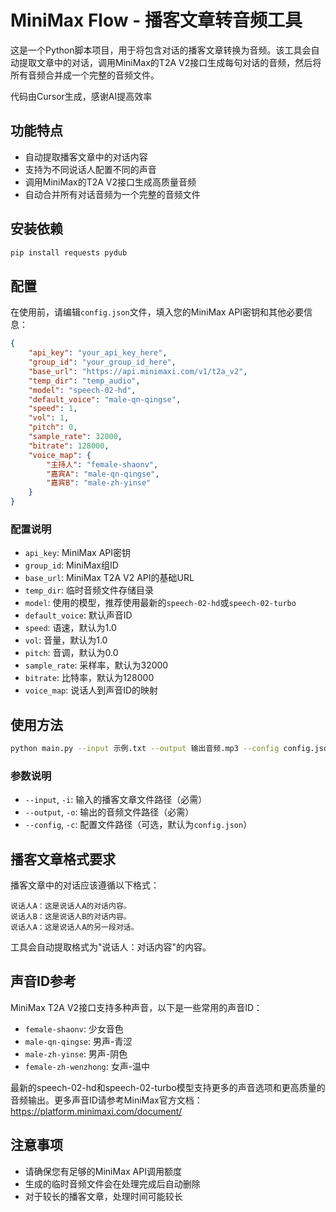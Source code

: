 # MiniMax Flow - 播客文章转音频工具

这是一个Python脚本项目，用于将包含对话的播客文章转换为音频。该工具会自动提取文章中的对话，调用MiniMax的T2A V2接口生成每句对话的音频，然后将所有音频合并成一个完整的音频文件。

代码由Cursor生成，感谢AI提高效率

## 功能特点

- 自动提取播客文章中的对话内容
- 支持为不同说话人配置不同的声音
- 调用MiniMax的T2A V2接口生成高质量音频
- 自动合并所有对话音频为一个完整的音频文件

## 安装依赖

```bash
pip install requests pydub
```

## 配置

在使用前，请编辑`config.json`文件，填入您的MiniMax API密钥和其他必要信息：

```json
{
    "api_key": "your_api_key_here",
    "group_id": "your_group_id_here",
    "base_url": "https://api.minimaxi.com/v1/t2a_v2",
    "temp_dir": "temp_audio",
    "model": "speech-02-hd",
    "default_voice": "male-qn-qingse",
    "speed": 1,
    "vol": 1,
    "pitch": 0,
    "sample_rate": 32000,
    "bitrate": 128000,
    "voice_map": {
        "主持人": "female-shaonv",
        "嘉宾A": "male-qn-qingse",
        "嘉宾B": "male-zh-yinse"
    }
}
```

### 配置说明

- `api_key`: MiniMax API密钥
- `group_id`: MiniMax组ID
- `base_url`: MiniMax T2A V2 API的基础URL
- `temp_dir`: 临时音频文件存储目录
- `model`: 使用的模型，推荐使用最新的`speech-02-hd`或`speech-02-turbo`
- `default_voice`: 默认声音ID
- `speed`: 语速，默认为1.0
- `vol`: 音量，默认为1.0
- `pitch`: 音调，默认为0.0
- `sample_rate`: 采样率，默认为32000
- `bitrate`: 比特率，默认为128000
- `voice_map`: 说话人到声音ID的映射

## 使用方法

```bash
python main.py --input 示例.txt --output 输出音频.mp3 --config config.json
```

### 参数说明

- `--input`, `-i`: 输入的播客文章文件路径（必需）
- `--output`, `-o`: 输出的音频文件路径（必需）
- `--config`, `-c`: 配置文件路径（可选，默认为`config.json`）

## 播客文章格式要求

播客文章中的对话应该遵循以下格式：

```
说话人A：这是说话人A的对话内容。
说话人B：这是说话人B的对话内容。
说话人A：这是说话人A的另一段对话。
```

工具会自动提取格式为"说话人：对话内容"的内容。

## 声音ID参考

MiniMax T2A V2接口支持多种声音，以下是一些常用的声音ID：

- `female-shaonv`: 少女音色
- `male-qn-qingse`: 男声-青涩
- `male-zh-yinse`: 男声-阴色
- `female-zh-wenzhong`: 女声-温中

最新的speech-02-hd和speech-02-turbo模型支持更多的声音选项和更高质量的音频输出。更多声音ID请参考MiniMax官方文档：https://platform.minimaxi.com/document/

## 注意事项

- 请确保您有足够的MiniMax API调用额度
- 生成的临时音频文件会在处理完成后自动删除
- 对于较长的播客文章，处理时间可能较长